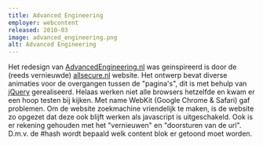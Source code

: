```yaml
---
title: Advanced Engineering
employer: webcontent
released: 2010-03
image: advanced_engineering.png
alt: Advanced Engineering
---
```


Het redesign van [AdvancedEngineering.nl](http://www.advancedengineering.nl/) was geinspireerd is door de (reeds vernieuwde) [allsecure.nl](http://www.allsecure.nl) website. Het ontwerp bevat diverse animaties voor de overgangen tussen de "pagina's", dit is met behulp van [jQuery](http://jquery.com/) gerealiseerd. Helaas werken niet alle browsers hetzelfde en kwam er een hoop testen bij kijken. Met name WebKit (Google Chrome & Safari) gaf problemen. Om de website zoekmachine vriendelijk te maken, is de website zo opgezet dat deze ook blijft werken als javascript is uitgeschakeld. Ook is er rekening gehouden met het "vernieuwen" en "doorsturen van de url". D.m.v. de #hash wordt bepaald welk content blok er getoond moet worden.